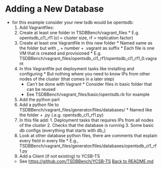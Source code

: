 # Adding a New Database
* for this example consider your new tsdb would be opentsdb:
  1. Add Vagrantfiles:
    1. Create at least one folder in TSDBBench/vagrant_files
      * E.g. opentsdb_cl1_rf1 (cl = cluster size, rf = replication factor)
    2. Create at least one Vagrantfile in this new folder
      * Named same as the folder but with _ + number + .vagrant as suffix
      * Each file is one VM that is created and provisioned
      * E.g. TSDBBench/vagrant_files/opentsdb_cl1_rf1/opentsdb_cl1_rf1_0.vagrant
    3. In this Vagrantfile put deployment tasks like installing and configuring
      * But nothing where you need to know IPs from other nodes of the cluster (that comes in a later step)
        * Can't be done with Vagrant
      * Consider files in basic folder that can be reused
        * Eee TSDBBench/vagrant_files/basic/opentsdb.rb for example
  2. Add the python part
    1. Add a python file to TSDBBench/vagrant_files/generator/files/databases/
      * Named like the folder + .py (.e.g. opentsdb_cl1_rf1.py)
    2. In this file add:
      1. Deployment tasks that requires IPs from all nodes of the cluster
      2. Checks that the database is running
      3. Some basic db configs (everything that starts with db_)
    3. Look at other database python files, there are comments that explain every field in every file
      * E.g., TSDBBench/vagrant_files/generator/files/databases/opentsdb_cl1_rf1.py
  3. Add a Client (if not existing) to YCSB-TS
    * See https://github.com/TSDBBench/YCSB-TS
[Back to README.md](../../README.md)

